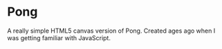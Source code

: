 Pong
=========

A really simple HTML5 canvas version of Pong. Created ages ago when I was getting familiar with JavaScript.
